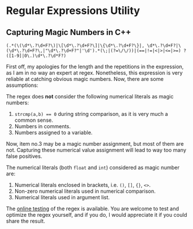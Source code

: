 # Regular Expressions Utility

## Capturing Magic Numbers in C++

```regex
(.*(\(\d*\.?\d+F?\)|\[\d*\.?\d+F?\]|\{\d*\.?\d+F?\}|, \d*\.?\d+F?|\(\d*\.?\d+F?\,|"\d*\.?\d+F?"|'\d').*(\;|(?=\/\/))|(==|!=|<|>|<=|>=) ?([1-9]|0\.)\d*\.?\d*F?)
```

First off, my apologies for the length and the repetitions in the expression, as I am in no way an expert at regex. Nonetheless, this expression is very reliable at catching obvious magic numbers. Now, there are some assumptions:

The regex does **not** consider the following numerical literals as magic numbers:

1. `strcmp(a,b) == 0` during string comparison, as it is very much a common sense.
2. Numbers in comments.
3. Numbers assigned to a variable.

Now, item no.3 may be a magic number assignment, but most of them are not. Capturing these numerical value assignment will lead to way too many false positives.

The numerical literals (both `float` and `int`) considered as magic number are:

1. Numerical literals enclosed in brackets,  i.e. `()`, `[]`, `{}`, `<>`.
2. Non-zero numerical literals used in numerical comparison.
3. Numerical literals used in argument list.

The [online testing](https://regex101.com/r/BuGpeu/15/) of the regex is available.
You are welcome to test and optimize the regex yourself, and if you do, I would appreciate it if you could share the result.